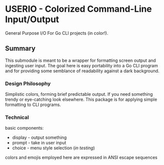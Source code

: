 # USERIO - Colorized Command-Line Input/Output
General Purpose I/O For Go CLI projects (in color!).

## Summary
This submodule is meant to be a wrapper for formatting screen output and ingesting
user input. The goal here is easy portability into a Go CLI program and for providing
some semblance of readability against a dark background.

### Design Philosophy
Simplistic colors, forming brief predictable output. If you need something trendy
or eye-catching look elsewhere. This package is for applying simple formatting to
CLI programs.

### Technical
basic components:
* display - output something
* prompt - take in user input
* choice - menu style selection (_in testing_)

colors and emojis employed here are expressed in ANSI escape sequences
